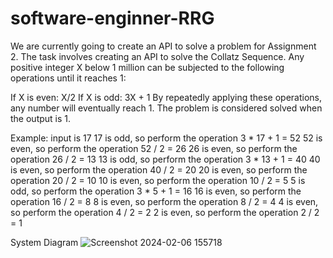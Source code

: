 # software-enginner-RRG
We are currently going to create an API to solve a problem for Assignment 2. The task involves creating an API to solve the Collatz Sequence. Any positive integer X below 1 million can be subjected to the following operations until it reaches 1:

If X is even: X/2
If X is odd: 3X + 1
By repeatedly applying these operations, any number will eventually reach 1. The problem is considered solved when the output is 1.

Example: input is 17
17 is odd, so perform the operation 3 * 17 + 1 = 52
52 is even, so perform the operation 52 / 2 = 26
26 is even, so perform the operation 26 / 2 = 13
13 is odd, so perform the operation 3 * 13 + 1 = 40
40 is even, so perform the operation 40 / 2 = 20
20 is even, so perform the operation 20 / 2 = 10
10 is even, so perform the operation 10 / 2 = 5
5 is odd, so perform the operation 3 * 5 + 1 = 16
16 is even, so perform the operation 16 / 2 = 8
8 is even, so perform the operation 8 / 2 = 4
4 is even, so perform the operation 4 / 2 = 2
2 is even, so perform the operation 2 / 2 = 1

System Diagram 
![Screenshot 2024-02-06 155718](https://github.com/RodolfoBaez/software-enginner-RRG/assets/47578524/0ebfad58-c34d-4652-8793-0477e63223b8)
